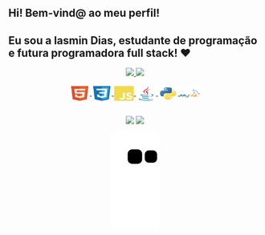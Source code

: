 ## Hi! Bem-vind@ ao meu perfil! 
## Eu sou a Iasmin Dias, estudante de programação e futura programadora full stack! ❤

<div align="center">
  <a href="https://github.com/cddmiasmin">
  <img height="180em" src="https://github-readme-stats.vercel.app/api?username=cddmiasmin&show_icons=true&theme=tokyonight&include_all_commits=true&count_private=true"/>
  <img height="180em" src="https://github-readme-stats.vercel.app/api/top-langs/?username=cddmiasmin&layout=compact&langs_count=7&theme=tokyonight"/>
</div>
<div style="display: inline_block"  align="center"><br>
  <img align="center" alt="I-HTML" height="30" width="40" src="https://raw.githubusercontent.com/devicons/devicon/master/icons/html5/html5-original.svg">
  <img align="center" alt="I-CSS" height="30" width="40" src="https://raw.githubusercontent.com/devicons/devicon/master/icons/css3/css3-original.svg">
  <img align="center" alt="I-Js" height="30" width="40" src="https://raw.githubusercontent.com/devicons/devicon/master/icons/javascript/javascript-plain.svg">
  <img align="center" alt="I-Java" height="30" width="40" src="https://raw.githubusercontent.com/devicons/devicon/master/icons/java/java-original.svg">
  <img align="center" alt="I-Python" height="30" width="40" src="https://raw.githubusercontent.com/devicons/devicon/master/icons/python/python-original.svg">
  <img align="center" alt="I-MySQL" height="30" width="40" src="https://github.com/devicons/devicon/blob/master/icons/mysql/mysql-original-wordmark.svg">
  
  ##
 
<div> 
  <a href = "mailto:costa.iasmin@outlook.com"><img src="https://img.shields.io/badge/Microsoft_Outlook-0078D4?style=for-the-badge&logo=microsoft-outlook&logoColor=white" target="_blank"></a>
  <a href="https://www.linkedin.com/in/iasmin-dias-980277216/" target="_blank"><img src="https://img.shields.io/badge/-LinkedIn-%230077B5?style=for-the-badge&logo=linkedin&logoColor=white" target="_blank"></a> 
 
  ![Snake animation](https://github.com/rafaballerini/rafaballerini/blob/output/github-contribution-grid-snake.svg)
 
</div>
